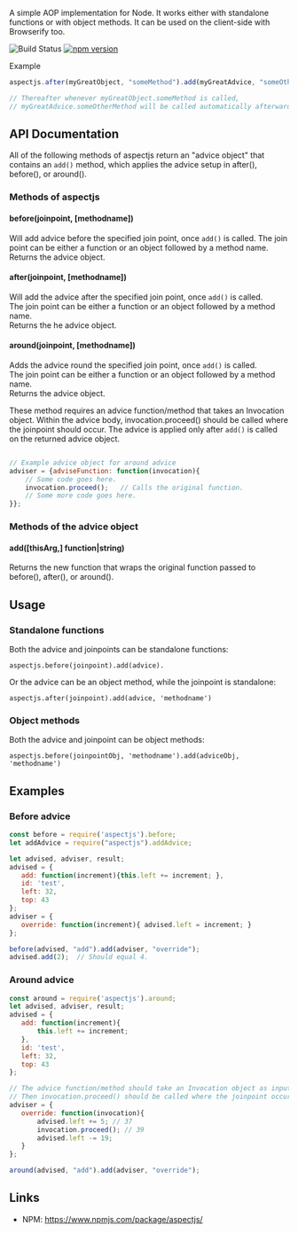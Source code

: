 A simple AOP implementation for Node.  It works either with standalone functions or with object methods.  It can be used
on the client-side with Browserify too.

![Build Status](https://travis-ci.org/pford68/aspectjs.svg?branch=master)
[![npm version](https://badge.fury.io/js/aspectjs.svg)](https://badge.fury.io/js/aspectjs)

Example

```javascript
aspectjs.after(myGreatObject, "someMethod").add(myGreatAdvice, "someOtherMethod");

// Thereafter whenever myGreatObject.someMethod is called, 
// myGreatAdvice.someOtherMethod will be called automatically afterward.
```

## API Documentation
All of the following methods of aspectjs return an "advice object" that contains an `add()` method,
which applies the advice setup in after(), before(), or around().

### Methods of aspectjs

#### before(joinpoint, [methodname])
Will add advice before the specified join point, once `add()` is called.  The join point can be either a function 
or an object followed by a method name.  Returns the advice object.

#### after(joinpoint, [methodname])
Will add the advice after the specified join point, once `add()` is called.  
The join point can be either a function or an object followed by a method name.  
Returns the he advice object.


#### around(joinpoint, [methodname])
Adds the advice round the specified join point,  once `add()` is called.  
The join point can be either a function or an object followed by a method name.  
Returns the advice object.

These method requires an advice function/method that takes an Invocation object.  Within the advice body,
invocation.proceed() should be called where the joinpoint should occur.  The advice is 
applied only after `add()` is called on the returned advice object.


```javascript

// Example advice object for around advice
adviser = {adviseFunction: function(invocation){
    // Some code goes here.
    invocation.proceed();   // Calls the original function.
    // Some more code goes here.
}};

```


### Methods of the advice object
#### add([thisArg,] function|string)
Returns the new function that wraps the original function passed to before(), after(), or around().





## Usage
### Standalone functions
Both the advice and joinpoints can be standalone functions:  

``aspectjs.before(joinpoint).add(advice).``

Or the advice can be an object method, while the joinpoint is standalone: 

``aspectjs.after(joinpoint).add(advice, 'methodname')``

### Object methods
Both the advice and joinpoint can be object methods: 

``aspectjs.before(joinpointObj, 'methodname').add(adviceObj, 'methodname')``


## Examples

### Before advice
``` javascript
const before = require('aspectjs').before;
let addAdvice = require("aspectjs").addAdvice;

let advised, adviser, result;
advised = {
   add: function(increment){this.left += increment; }, 
   id: 'test', 
   left: 32, 
   top: 43
};
adviser = {
   override: function(increment){ advised.left = increment; }
};

before(advised, "add").add(adviser, "override");
advised.add(2);  // Should equal 4.        
```

### Around advice
```javascript
const around = require('aspectjs').around;
let advised, adviser, result;
advised = {
   add: function(increment){
       this.left += increment; 
   }, 
   id: 'test', 
   left: 32, 
   top: 43
};

// The advice function/method should take an Invocation object as input.
// Then invocation.proceed() should be called where the joinpoint occurs.
adviser = {
   override: function(invocation){
       advised.left += 5; // 37
       invocation.proceed(); // 39
       advised.left -= 19;
   }
};

around(advised, "add").add(adviser, "override");

```

## Links
* NPM:  https://www.npmjs.com/package/aspectjs/

